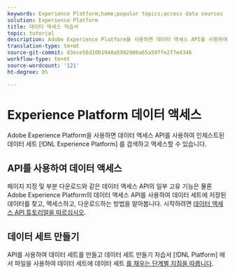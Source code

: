 ```yaml
---
keywords: Experience Platform;home;popular topics;access data sources
solution: Experience Platform
title: 데이터 액세스 자습서
topic: tutorial
description: Adobe Experience Platform을 사용하면 데이터 액세스 API를 사용하여 Experience Platform 내에서 인제스트된 데이터 세트를 검색하고 액세스할 수 있습니다.
translation-type: tm+mt
source-git-commit: d3ece56d10b1940a5992906a65a50ffe2f7e4346
workflow-type: tm+mt
source-wordcount: '121'
ht-degree: 0%

---
```



# Experience Platform 데이터 액세스

Adobe Experience Platform을 사용하면 데이터 액세스 API를 사용하여 인제스트된 데이터 세트 [!DNL Experience Platform] 를 검색하고 액세스할 수 있습니다.

## API를 사용하여 데이터 액세스

페이지 지정 및 부분 다운로드와 같은 데이터 액세스 API의 일부 고유 기능은 물론 Adobe Experience Platform의 데이터 액세스 API를 사용하여 데이터 세트에 저장된 데이터를 찾고, 액세스하고, 다운로드하는 방법을 알아봅니다. 시작하려면 [데이터 액세스 API 튜토리얼을 따르십시오](../data-access/tutorials/dataset-data.md).

## 데이터 세트 만들기

API를 사용하여 데이터 세트를 만들고 데이터 세트 만들기 자습서 [!DNL Platform] 에서 파일을 사용하여 데이터 세트에 데이터 세트 [를 채우는 단계별 지침을 따릅니다](../catalog/datasets/create.md).